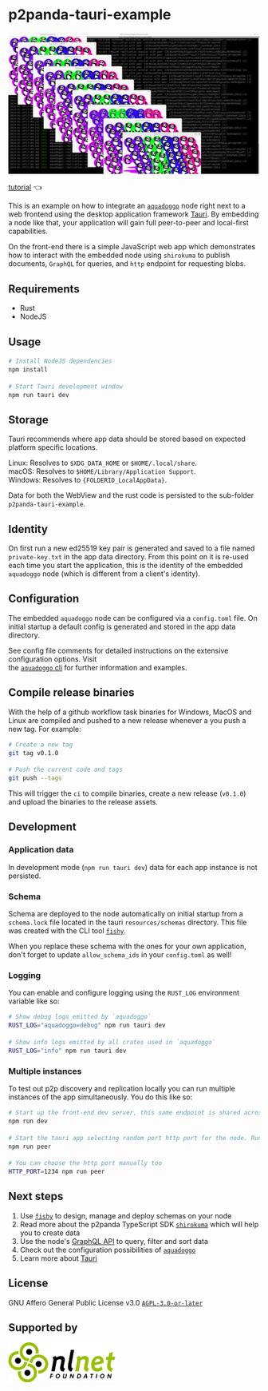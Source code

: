 # p2panda-tauri-example

<div align="center">
  <img src="https://raw.githubusercontent.com/p2panda/.github/main/assets/tauri-example-screenshot.png" width="600" />
</div>

[tutorial](https://aquadoggo.p2panda.org/tutorials/tauri/) 👈

This is an example on how to integrate an [`aquadoggo`](https://github.com/p2panda/aquadoggo/)
node right next to a web frontend using the desktop application framework
[Tauri](https://tauri.app/). By embedding a node like that, your application will gain full
peer-to-peer and local-first capabilities.

On the front-end there is a simple JavaScript web app which demonstrates how to interact with the
embedded node using `shirokuma` to publish documents, `GraphQL` for queries, and `http`
endpoint for requesting blobs.

## Requirements

- Rust
- NodeJS

## Usage

```bash
# Install NodeJS dependencies
npm install

# Start Tauri development window
npm run tauri dev
```

## Storage

Tauri recommends where app data should be stored based on expected platform specific locations.

Linux: Resolves to `$XDG_DATA_HOME` or `$HOME/.local/share`.  
macOS: Resolves to `$HOME/Library/Application Support`.  
Windows: Resolves to `{FOLDERID_LocalAppData}`.

Data for both the WebView and the rust code is persisted to the sub-folder `p2panda-tauri-example`.

## Identity

On first run a new ed25519 key pair is generated and saved to a file named `private-key.txt` in
the app data directory. From this point on it is re-used each time you start the application, this
is the identity of the embedded `aquadoggo` node (which is different from a client's identity).

## Configuration

The embedded `aquadoggo` node can be configured via a `config.toml` file. On initial startup
a default config is generated and stored in the app data directory.

See config file comments for detailed instructions on the extensive configuration options. Visit  
the [`aquadoggo` cli](https://github.com/p2panda/aquadoggo/tree/main/aquadoggo_cli) for further
information and examples.

## Compile release binaries

With the help of a github workflow task binaries for Windows, MacOS and Linux are compiled and
pushed to a new release whenever a you push a new tag. For example:

```bash
# Create a new tag
git tag v0.1.0

# Push the current code and tags
git push --tags
```

This will trigger the `ci` to compile binaries, create a new release (`v0.1.0`) and upload the
binaries to the release assets.

## Development

### Application data

In development mode (`npm run tauri dev`) data for each app instance is not persisted.

### Schema

Schema are deployed to the node automatically on initial startup from a `schema.lock` file located
in the tauri `resources/schemas` directory. This file was created with the CLI tool
[`fishy`](https://github.com/p2panda/fishy).

When you replace these schema with the ones for your own application, don't forget to update `allow_schema_ids`
in your `config.toml` as well!  

### Logging

You can enable and configure logging using the `RUST_LOG` environment variable like so:

```bash
# Show debug logs emitted by `aquadoggo`
RUST_LOG="aquadoggo=debug" npm run tauri dev

# Show info logs emitted by all crates used in `aquadoggo`
RUST_LOG="info" npm run tauri dev
```

### Multiple instances

To test out p2p discovery and replication locally you can run multiple instances of the app
simultaneously. You do this like so:

```bash
# Start up the front-end dev server, this same endpoint is shared across app instances.
npm run dev

# Start the tauri app selecting random port http port for the node. Run this many times to launch more peers.
npm run peer

# You can choose the http port manually too
HTTP_PORT=1234 npm run peer
```

## Next steps

1. Use [`fishy`](https://github.com/p2panda/fishy) to design, manage and deploy schemas on your node
2. Read more about the p2panda TypeScript SDK [`shirokuma`](https://github.com/p2panda/shirokuma) which will help you to create data
3. Use the node's [GraphQL API](https://p2panda.org/specification/APIs/queries) to query, filter and sort data
4. Check out the configuration possibilities of [`aquadoggo`](https://github.com/p2panda/aquadoggo/)
5. Learn more about [Tauri](https://tauri.app/)

## License

GNU Affero General Public License v3.0 [`AGPL-3.0-or-later`](LICENSE)

## Supported by

<img src="https://raw.githubusercontent.com/p2panda/.github/main/assets/nlnet-logo.svg" width="auto" height="80px"><br />

[`p2panda`]: https://aquadoggo.p2panda.org/
